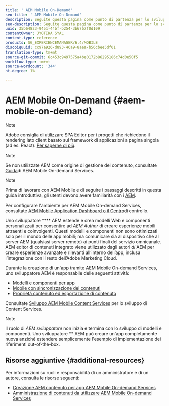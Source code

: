 ```yaml
---
title: ' AEM Mobile On-Demand'
seo-title: ' AEM Mobile On-Demand'
description: Seguite questa pagina come punto di partenza per lo sviluppo di app On-Demand Services con AEM (Adobe Experience Manager). La pagina illustra gli argomenti rilevanti per lo sviluppatore di un'app.
seo-description: Seguite questa pagina come punto di partenza per lo sviluppo di app On-Demand Services con AEM (Adobe Experience Manager). La pagina illustra gli argomenti rilevanti per lo sviluppatore di un'app.
uuid: 35b64823-9451-44bf-b254-3b6767f0d109
contentOwner: JYOTIKA SYAL
content-type: reference
products: SG_EXPERIENCEMANAGER/6.4/MOBILE
discoiquuid: cc97a926-d893-46a9-8aea-b56cbee5df01
translation-type: tm+mt
source-git-commit: 6c453c9497575a4be0172b86295186c74d0e50f5
workflow-type: tm+mt
source-wordcount: '344'
ht-degree: 1%

---
```



#  AEM Mobile On-Demand {#aem-mobile-on-demand}

>[!NOTE]
>
> Adobe consiglia di utilizzare SPA Editor per i progetti che richiedono il rendering lato client basato sul framework di applicazioni a pagina singola (ad es. React). [Per saperne di più](/help/sites-developing/spa-overview.md).

>[!NOTE]
>
>Se non utilizzate AEM come origine di gestione del contenuto, consultate [Guida](https://helpx.adobe.com/digital-publishing-solution/topics.html)di AEM Mobile On-demand Services.

>[!NOTE]
>
>Prima di lavorare con  AEM Mobile e di seguire i passaggi descritti in questa guida introduttiva, gli utenti devono avere familiarità con i [AEM](/help/sites-deploying/deploy.md).
>
>Per configurare l&#39;ambiente per  AEM Mobile On-demand Services, consultate [AEM Mobile Application Dashboard o il Centro](/help/mobile/mobile-apps-ondemand-application-dashboard.md)di controllo.

Uno sviluppatore **** AEM estende e crea modelli Web e componenti personalizzati per consentire ad *AEM Author* di creare esperienze mobili attraenti e coinvolgenti. Questi modelli e componenti non sono ottimizzati solo per il mondo delle app mobili; ma comunicare sia al dispositivo che al server AEM (qualsiasi server remoto) ai punti finali del servizio omnicanale. AEM editor di contenuti integrato viene utilizzato dagli autori *di* AEM per creare esperienze avanzate e rilevanti all’interno dell’app, inclusa l’integrazione con il resto dell’Adobe Marketing Cloud.

Durante la creazione di un&#39;app tramite  AEM Mobile On-demand Services, uno sviluppatore AEM è responsabile delle seguenti attività:

* [Modelli e componenti per app](/help/mobile/app-templates-and-components1.md)
* [Mobile con sincronizzazione dei contenuti](/help/mobile/mobile-ondemand-contentsync.md)
* [Proprietà contenuto ed esportazione di contenuto](/help/mobile/on-demand-content-properties-exporting.md)

Consultate [Sviluppo  AEM Mobile Content Services](/help/mobile/developing-content-services.md) per lo sviluppo di Content Services.

>[!NOTE]
>
>Il ruolo di *AEM sviluppatore* non inizia e termina con lo sviluppo di modelli e componenti. Uno sviluppatore ** AEM può creare un&#39;app completamente nuova anziché estendere semplicemente l&#39;esempio di implementazione dei riferimenti out-of-the-box.

## Risorse aggiuntive {#additional-resources}

Per informazioni su ruoli e responsabilità di un amministratore e di un autore, consulta le risorse seguenti:

* [Creazione AEM contenuto per  app AEM Mobile On-demand Services](/help/mobile/mobile-apps-ondemand.md)
* [Amministrazione di contenuti da utilizzare  AEM Mobile On-demand Services](/help/mobile/aem-mobile.md)

